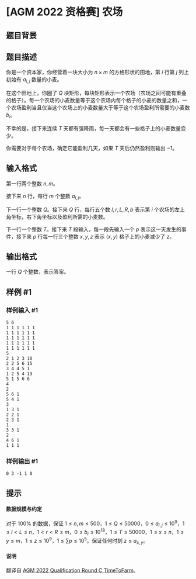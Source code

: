 # [AGM 2022 资格赛] 农场

## 题目背景



## 题目描述

你是一个资本家，你经营着一块大小为 $n\times m$ 的方格形状的田地，第 $i$ 行第 $j$ 列上初始有 $a_{i,j}$ 数量的小麦。

在这个田地上，你圈了 $Q$ 块矩形，每块矩形表示一个农场（农场之间可能有重叠的格子）。每一个农场的小麦数量等于这个农场内每个格子的小麦的数量之和，一个农场盈利当且仅当这个农场上的小麦数量大于等于这个农场盈利所需要的小麦数 $b_i$。

不幸的是，接下来连续 $T$ 天都有强降雨，每一天都会有一些格子上的小麦数量变少。

你需要对于每个农场，确定它能盈利几天，如果 $T$ 天后仍然盈利则输出 $-1$。



## 输入格式

第一行两个整数 $n,m$。

接下来 $n$ 行，每行 $m$ 个整数 $a_{i,j}$。

下一行一个整数 $Q$。接下来 $Q$ 行，每行五个数 $l,r,L,R,b$ 表示第 $i$ 个农场的左上角坐标，右下角坐标以及盈利所需的小麦数。

下一行一个整数 $T$。接下来 $T$ 段输入，每一段先输入一个 $p$ 表示这一天发生的事件，接下来 $p$ 行每一行三个整数 $x,y,z$ 表示 $(x,y)$ 格子上的小麦减少了 $z$。




## 输出格式

一行 $Q$ 个整数，表示答案。

## 样例 #1

### 样例输入 #1
```
5 6
1 1 1 1 1 1
1 1 1 1 1 1
1 1 1 1 1 1
1 1 1 1 1 1
1 1 1 1 1 1
5
2 1 2 3 10
2 2 5 6 15
3 4 4 5 1
1 2 5 4 13
5 1 5 6 6
4
2
5 6 1
5 4 1
3
1 3 1
2 2 1
2 3 1
1
3 3 1
2
4 6 1
1 1 1
```

### 样例输出 #1

```
0 3 -1 1 0
```

## 提示

#### 数据规模与约定

对于 $100\%$ 的数据，保证 $1\leq n,m\leq 500$，$1\leq Q \leq 50000$，$0\leq a_{i,j}\leq 10^9$，$1\leq l<L\leq n$，$1<r<R\leq m$，$0\leq b_i\leq 10^{18}$，$1\leq T \leq 50000$，$1\leq x\leq n$，$1\leq y\leq m$，$1\leq z\leq 10^9$，$1\leq \sum p\leq 10^5$。保证任何时刻 $z\leq a_{x,y}$。

#### 说明

翻译自 [AGM 2022 Qualification Round C TimeToFarm](https://judge.agm-contest.com/team/problems/10/text)。
